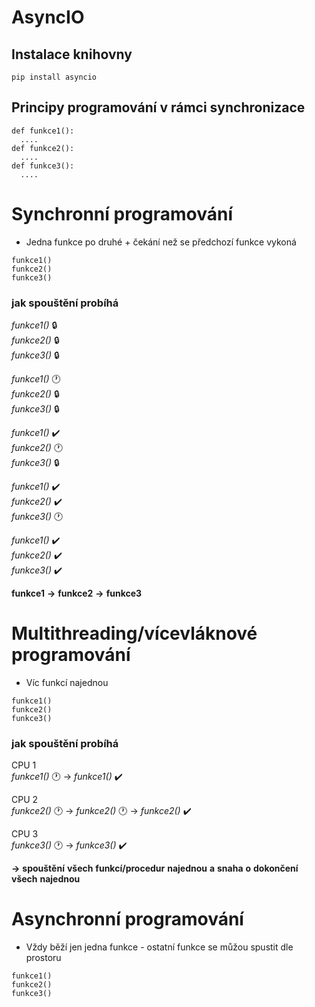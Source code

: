 # AsyncIO 


## Instalace knihovny
```
pip install asyncio
```
## Principy programování v rámci synchronizace
```
def funkce1():
  ....
def funkce2():
  ....
def funkce3():
  ....
```
# Synchronní programování
+ Jedna funkce po druhé + čekání než se předchozí funkce vykoná
```
funkce1()
funkce2()
funkce3()
```
### jak spouštění probíhá
*funkce1()* 🔒  
*funkce2()* 🔒  
*funkce3()* 🔒  

*funkce1()* 🕐  
*funkce2()* 🔒  
*funkce3()* 🔒  

*funkce1()* ✔️  
*funkce2()* 🕐  
*funkce3()* 🔒  

*funkce1()* ✔️  
*funkce2()* ✔️  
*funkce3()* 🕐  

*funkce1()* ✔️  
*funkce2()* ✔️  
*funkce3()* ✔️  

**funkce1** **->** **funkce2** **->** **funkce3**

# Multithreading/vícevláknové programování
+ Víc funkcí najednou
```
funkce1()
funkce2()
funkce3()
```
### jak spouštění probíhá
CPU 1  
*funkce1()* 🕐 -> *funkce1()* ✔️

CPU 2  
*funkce2()* 🕐 -> *funkce2()* 🕐 -> *funkce2()* ✔️

CPU 3  
*funkce3()* 🕐 -> *funkce3()* ✔️

**->** **spouštění** **všech** **funkcí/procedur** **najednou** **a** **snaha** **o** **dokončení** **všech** **najednou**

# Asynchronní programování
+ Vždy běží jen jedna funkce - ostatní funkce se můžou spustit dle prostoru
```
funkce1()
funkce2()
funkce3()
```
